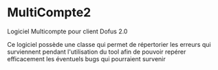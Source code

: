 # MultiCompte2
Logiciel Multicompte pour client Dofus 2.0

Ce logiciel possède une classe qui permet de répertorier les erreurs qui surviennent pendant l'utilisation du tool afin de pouvoir repérer efficacement les éventuels bugs qui pourraient survenir

